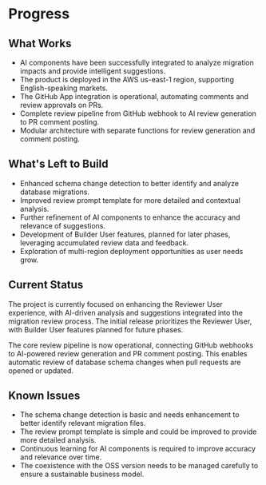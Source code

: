# Progress

## What Works
- AI components have been successfully integrated to analyze migration impacts and provide intelligent suggestions.
- The product is deployed in the AWS us-east-1 region, supporting English-speaking markets.
- The GitHub App integration is operational, automating comments and review approvals on PRs.
- Complete review pipeline from GitHub webhook to AI review generation to PR comment posting.
- Modular architecture with separate functions for review generation and comment posting.

## What's Left to Build
- Enhanced schema change detection to better identify and analyze database migrations.
- Improved review prompt template for more detailed and contextual analysis.
- Further refinement of AI components to enhance the accuracy and relevance of suggestions.
- Development of Builder User features, planned for later phases, leveraging accumulated review data and feedback.
- Exploration of multi-region deployment opportunities as user needs grow.

## Current Status
The project is currently focused on enhancing the Reviewer User experience, with AI-driven analysis and suggestions integrated into the migration review process. The initial release prioritizes the Reviewer User, with Builder User features planned for future phases.

The core review pipeline is now operational, connecting GitHub webhooks to AI-powered review generation and PR comment posting. This enables automatic review of database schema changes when pull requests are opened or updated.

## Known Issues
- The schema change detection is basic and needs enhancement to better identify relevant migration files.
- The review prompt template is simple and could be improved to provide more detailed analysis.
- Continuous learning for AI components is required to improve accuracy and relevance over time.
- The coexistence with the OSS version needs to be managed carefully to ensure a sustainable business model.
